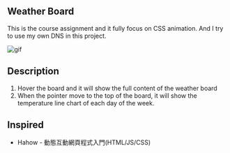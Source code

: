 Weather Board 
-------------
This is the course assignment and it fully focus on CSS animation.
And I try to use my own DNS in this project.

![gif](https://i.imgur.com/OftW7Xy.gif)

## Description
1. Hover the board and it will show the full content of the weather board
2. When the pointer move to the top of the board, it will show the temperature line chart of each day of the week.

## Inspired
* Hahow - 動態互動網頁程式入門(HTML/JS/CSS)
